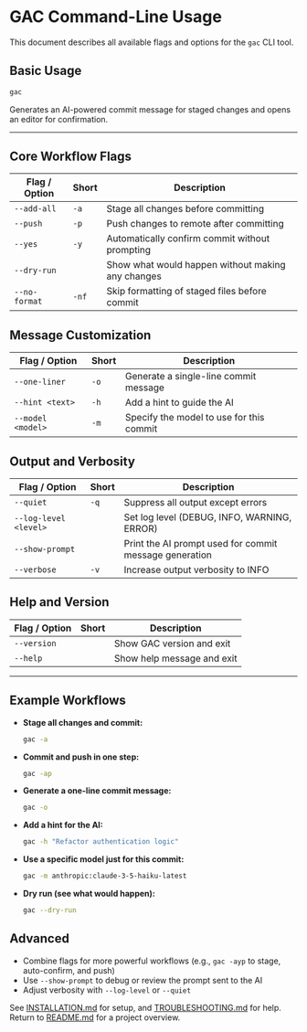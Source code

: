 # GAC Command-Line Usage

This document describes all available flags and options for the `gac` CLI tool.

## Basic Usage

```sh
gac
```

Generates an AI-powered commit message for staged changes and opens an editor for confirmation.

---

## Core Workflow Flags

| Flag / Option | Short | Description                                       |
| ------------- | ----- | ------------------------------------------------- |
| `--add-all`   | `-a`  | Stage all changes before committing               |
| `--push`      | `-p`  | Push changes to remote after committing           |
| `--yes`       | `-y`  | Automatically confirm commit without prompting    |
| `--dry-run`   |       | Show what would happen without making any changes |
| `--no-format` | `-nf` | Skip formatting of staged files before commit     |

## Message Customization

| Flag / Option     | Short | Description                              |
| ----------------- | ----- | ---------------------------------------- |
| `--one-liner`     | `-o`  | Generate a single-line commit message    |
| `--hint <text>`   | `-h`  | Add a hint to guide the AI               |
| `--model <model>` | `-m`  | Specify the model to use for this commit |

## Output and Verbosity

| Flag / Option         | Short | Description                                            |
| --------------------- | ----- | ------------------------------------------------------ |
| `--quiet`             | `-q`  | Suppress all output except errors                      |
| `--log-level <level>` |       | Set log level (DEBUG, INFO, WARNING, ERROR)            |
| `--show-prompt`       |       | Print the AI prompt used for commit message generation |
| `--verbose`           | `-v`  | Increase output verbosity to INFO                      |

## Help and Version

| Flag / Option | Short | Description                |
| ------------- | ----- | -------------------------- |
| `--version`   |       | Show GAC version and exit  |
| `--help`      |       | Show help message and exit |

---

## Example Workflows

- **Stage all changes and commit:**
  ```sh
  gac -a
  ```
- **Commit and push in one step:**
  ```sh
  gac -ap
  ```
- **Generate a one-line commit message:**
  ```sh
  gac -o
  ```
- **Add a hint for the AI:**
  ```sh
  gac -h "Refactor authentication logic"
  ```
- **Use a specific model just for this commit:**
  ```sh
  gac -m anthropic:claude-3-5-haiku-latest
  ```
- **Dry run (see what would happen):**
  ```sh
  gac --dry-run
  ```

## Advanced

- Combine flags for more powerful workflows (e.g., `gac -ayp` to stage, auto-confirm, and push)
- Use `--show-prompt` to debug or review the prompt sent to the AI
- Adjust verbosity with `--log-level` or `--quiet`

See [INSTALLATION.md](INSTALLATION.md) for setup, and [TROUBLESHOOTING.md](TROUBLESHOOTING.md) for help. Return to
[README.md](README.md) for a project overview.
